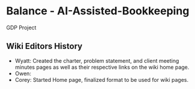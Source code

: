 # Balance - AI-Assisted-Bookkeeping
GDP Project

## Wiki Editors History
* Wyatt: Created the charter, problem statement, and client meeting minutes pages as well as their respective links on the wiki home page. 
* Owen: 
* Corey: Started Home page, finalized format to be used for wiki pages.
